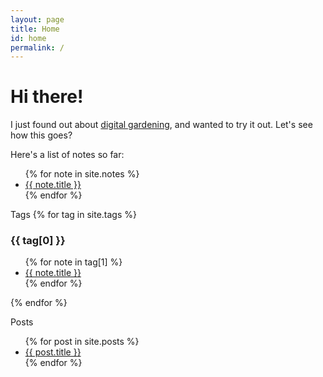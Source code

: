 ```yaml
---
layout: page
title: Home
id: home
permalink: /
---
```


# Hi there!

I just found out about [digital gardening](https://maggieappleton.com/garden-history), and wanted to try it out. Let's see how this goes?

Here's a list of notes so far:

<ul class="post-list">
  {% for note in site.notes %}
    <li>
      <a href="{{ note.url }}" class="internal-link">{{ note.title }}</a>
    </li>
  {% endfor %}
</ul>

Tags
{% for tag in site.tags %}
  <h3>{{ tag[0] }}</h3>
  <ul>
    {% for note in tag[1] %}
      <li><a href="{{ note.url }}"  class="internal-link">{{ note.title }}</a></li>
    {% endfor %}
  </ul>
{% endfor %}

Posts
<ul>
  {% for post in site.posts %}
    <li>
      <a href="{{ post.url }}">{{ post.title }}</a>
    </li>
  {% endfor %}
</ul>
